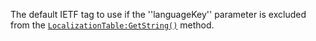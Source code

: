 The default IETF tag to use if the ''languageKey'' parameter is excluded
from the [`LocalizationTable:GetString()`](https://create.roblox.com/docs/reference/engine/classes/LocalizationTable#GetString) method.